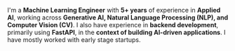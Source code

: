 I'm a **Machine Learning Engineer** with **5+ years** of experience in **Applied AI**, working across **Generative AI, Natural Language Processing (NLP), and Computer Vision (CV)**. I also have experience in **backend development**, primarily using **FastAPI**, in the **context of building AI-driven applications**. I have mostly worked with early stage startups.



